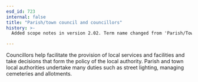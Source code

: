 ```yaml
---
esd_id: 723
internal: false
title: "Parish/town council and councillors"
history: >-
  Added scope notes in version 2.02. Term name changed from 'Parish/Town councils and councillors' to 'Council - parish/town council and councillors' in version 3.00. Name changed to 'Parish/town council and councillors' in version 4.00.

---
```


Councillors help facilitate the provision of local services and facilities and take decisions that form the policy of the local authority. Parish and town local authorities undertake many duties such as street lighting, managing cemeteries and allotments.

